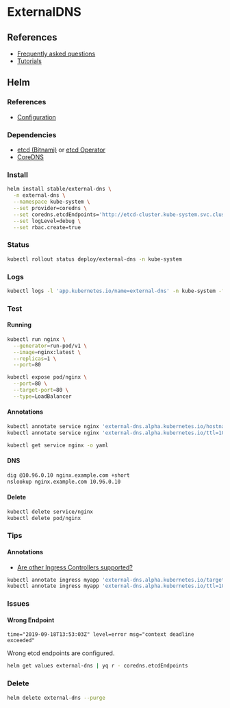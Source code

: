 # ExternalDNS

## References

- [Frequently asked questions](https://github.com/kubernetes-incubator/external-dns/blob/master/docs/faq.md#user-content-are-other-ingress-controllers-supported)
- [Tutorials](https://github.com/kubernetes-incubator/external-dns/tree/master/docs/tutorials)

## Helm

### References

- [Configuration](https://github.com/helm/charts/tree/master/stable/external-dns#configuration)

### Dependencies

- [etcd (Bitnami)](/etcd.md) or [etcd Operator](/etcd-operator.md)
- [CoreDNS](/coredns.md)

### Install

```sh
helm install stable/external-dns \
  -n external-dns \
  --namespace kube-system \
  --set provider=coredns \
  --set coredns.etcdEndpoints='http://etcd-cluster.kube-system.svc.cluster.local:2379' \
  --set logLevel=debug \
  --set rbac.create=true
```

### Status

```sh
kubectl rollout status deploy/external-dns -n kube-system
```

### Logs

```sh
kubectl logs -l 'app.kubernetes.io/name=external-dns' -n kube-system -f
```

### Test

#### Running

```sh
kubectl run nginx \
  --generator=run-pod/v1 \
  --image=nginx:latest \
  --replicas=1 \
  --port=80

kubectl expose pod/nginx \
  --port=80 \
  --target-port=80 \
  --type=LoadBalancer
```

#### Annotations

```sh
kubectl annotate service nginx 'external-dns.alpha.kubernetes.io/hostname=nginx.example.com.'
kubectl annotate service nginx 'external-dns.alpha.kubernetes.io/ttl=10'
```

```sh
kubectl get service nginx -o yaml
```

#### DNS

```sh
dig @10.96.0.10 nginx.example.com +short
nslookup nginx.example.com 10.96.0.10
```

#### Delete

```sh
kubectl delete service/nginx
kubectl delete pod/nginx
```

### Tips

#### Annotations

- [Are other Ingress Controllers supported?](https://github.com/kubernetes-incubator/external-dns/blob/master/docs/faq.md#user-content-are-other-ingress-controllers-supported)

```sh
kubectl annotate ingress myapp 'external-dns.alpha.kubernetes.io/target=myapp.example.com' -n kube-monitor
kubectl annotate ingress myapp 'external-dns.alpha.kubernetes.io/ttl=10' -n kube-monitor
```

### Issues

#### Wrong Endpoint

```log
time="2019-09-18T13:53:03Z" level=error msg="context deadline exceeded"
```

Wrong etcd endpoints are configured.

```sh
helm get values external-dns | yq r - coredns.etcdEndpoints
```

### Delete

```sh
helm delete external-dns --purge
```
